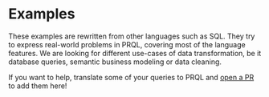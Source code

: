 # Examples

These examples are rewritten from other languages such as SQL. They try to
express real-world problems in PRQL, covering most of the language features. We
are looking for different use-cases of data transformation, be it database
queries, semantic business modeling or data cleaning.

If you want to help, translate some of your queries to PRQL and
[open a PR](https://github.com/PRQL/prql/pulls) to add them here!

<!-- TODO: toc -->
